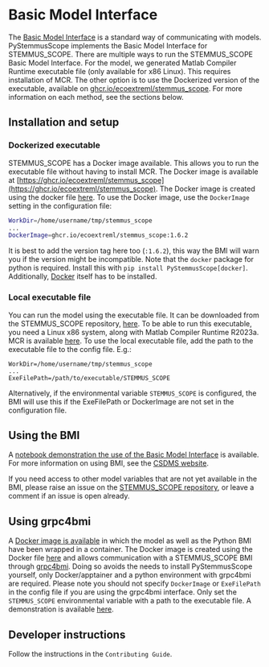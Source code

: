 # Basic Model Interface

The [Basic Model Interface](https://csdms.colorado.edu/wiki/BMI) is a standard
way of communicating with models. PyStemmusScope implements the Basic Model
Interface for STEMMUS_SCOPE. There are multiple ways to run the STEMMUS_SCOPE
Basic Model Interface. For the model, we generated Matlab Compiler Runtime
executable file (only available for x86 Linux). This requires installation of
MCR. The other option is to use the Dockerized version of the executable,
available on
[ghcr.io/ecoextreml/stemmus_scope](ghcr.io/ecoextreml/stemmus_scope). For more
information on each method, see the sections below.

## Installation and setup

### Dockerized executable

STEMMUS_SCOPE has a Docker image available. This allows you to run the
executable file without having to install MCR. The Docker image is available at
[https://ghcr.io/ecoextreml/stemmus_scope](https://ghcr.io/ecoextreml/stemmus_scope).
The Docker image is created using the docker file
[here](https://github.com/EcoExtreML/STEMMUS_SCOPE/blob/main/Dockerfile). To use
the Docker image, use the `DockerImage` setting in the configuration file:

```sh
WorkDir=/home/username/tmp/stemmus_scope
...
DockerImage=ghcr.io/ecoextreml/stemmus_scope:1.6.2
```

It is best to add the version tag here too (`:1.6.2`), this way the BMI will
warn you if the version might be incompatible. Note that the `docker` package
for python is required. Install this with `pip install PyStemmusScope[docker]`.
Additionally, [Docker](https://docs.docker.com/get-docker/) itself has to be
installed.

### Local executable file

You can run the model using the executable file. It can be downloaded from the
STEMMUS_SCOPE repository,
[here](https://github.com/EcoExtreML/STEMMUS_SCOPE/tree/main/run_model_on_snellius/exe).
To be able to run this executable, you need a Linux x86 system, along with
Matlab Compiler Runtime R2023a. MCR is available
[here](https://nl.mathworks.com/products/compiler/matlab-runtime.html). To use
the local executable file, add the path to the executable file to the config
file. E.g.:

```
WorkDir=/home/username/tmp/stemmus_scope
...
ExeFilePath=/path/to/executable/STEMMUS_SCOPE
```

Alternatively, if the environmental variable `STEMMUS_SCOPE` is configured, the
BMI will use this if the ExeFilePath or DockerImage are not set in the
configuration file.

## Using the BMI

A [notebook demonstration the use of the Basic Model
Interface](notebooks/BMI_demo.ipynb) is available. For more information on using
BMI, see the [CSDMS website](https://csdms.colorado.edu/wiki/BMI).

If you need access to other model variables that are not yet available in the
BMI, please raise an issue on the [STEMMUS_SCOPE
repository](https://github.com/EcoExtreML/STEMMUS_SCOPE/issues), or leave a
comment if an issue is open already.

## Using grpc4bmi

A [Docker image is available](https://ghcr.io/ecoextreml/stemmus_scope-grpc4bmi)
in which the model as well as the Python BMI have been wrapped in a container.
The Docker image is created using the Docker file
[here](https://github.com/EcoExtreML/STEMMUS_SCOPE_Processing/blob/main/Dockerfile)
and allows communication with a STEMMUS_SCOPE BMI through
[grpc4bmi](https://grpc4bmi.readthedocs.io/en/latest/). Doing so avoids the
needs to install PyStemmusScope yourself, only Docker/apptainer and a python
environment with grpc4bmi are required. Please note you should not specify
`DockerImage` or `ExeFilePath` in the config file if you are using the grpc4bmi
interface. Only set the `STEMMUS_SCOPE` environmental variable with a path to
the executable file. A demonstration is available
[here](notebooks/grpc4bmi_demo.ipynb).

## Developer instructions

Follow the instructions in the `Contributing Guide`.
